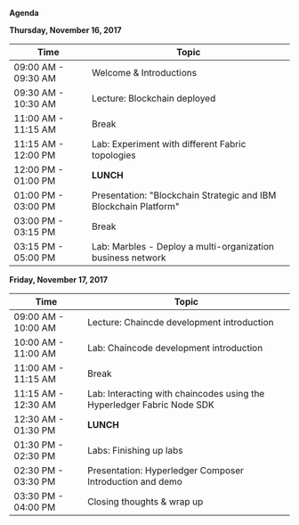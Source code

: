 **Agenda**

 

**Thursday, November 16, 2017**

| **Time**            | **Topic**                                |
| ------------------- | ---------------------------------------- |
| 09:00 AM - 09:30 AM | Welcome & Introductions |
| 09:30 AM - 10:30 AM | Lecture: Blockchain deployed |
| 11:00 AM - 11:15 AM | Break |
| 11:15 AM - 12:00 PM | Lab: Experiment with different Fabric topologies |
| 12:00 PM - 01:00 PM | **LUNCH** |
| 01:00 PM - 03:00 PM | Presentation: "Blockchain Strategic and IBM Blockchain Platform" |
| 03:00 PM - 03:15 PM | Break |
| 03:15 PM - 05:00 PM | Lab: Marbles - Deploy a multi-organization business network |

 

**Friday, November 17, 2017**

| **Time**            | **Topic**                                |
| ------------------- | ---------------------------------------- |
| 09:00 AM - 10:00 AM | Lecture: Chaincde development introduction |
| 10:00 AM - 11:00 AM | Lab: Chaincode development introduction |
| 11:00 AM - 11:15 AM | Break |
| 11:15 AM - 12:30 AM | Lab: Interacting with chaincodes using the Hyperledger Fabric Node SDK |
| 12:30 AM - 01:30 PM | **LUNCH** |
| 01:30 PM - 02:30 PM | Labs: Finishing up labs |
| 02:30 PM - 03:30 PM | Presentation: Hyperledger Composer Introduction and demo |
| 03:30 PM - 04:00 PM | Closing thoughts & wrap up |

 

